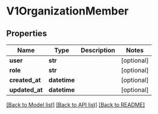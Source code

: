 # V1OrganizationMember

## Properties
Name | Type | Description | Notes
------------ | ------------- | ------------- | -------------
**user** | **str** |  | [optional] 
**role** | **str** |  | [optional] 
**created_at** | **datetime** |  | [optional] 
**updated_at** | **datetime** |  | [optional] 

[[Back to Model list]](../README.md#documentation-for-models) [[Back to API list]](../README.md#documentation-for-api-endpoints) [[Back to README]](../README.md)


